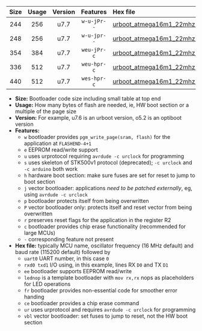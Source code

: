 |Size|Usage|Version|Features|Hex file|
|:-:|:-:|:-:|:-:|:--|
|244|256|u7.7|`w-u-jPr--`|[urboot_atmega16m1_22mhz1184_38400bps_uart0_rxd4_txd3_lednop_ur_vbl.hex](https://raw.githubusercontent.com/stefanrueger/urboot.hex/main/mcus/atmega16m1/fcpu_22mhz1184/38400_bps/urboot_atmega16m1_22mhz1184_38400bps_uart0_rxd4_txd3_lednop_ur_vbl.hex)|
|248|256|u7.7|`w-u-jpr--`|[urboot_atmega16m1_22mhz1184_38400bps_uart0_rxd4_txd3_lednop_fr_ur_vbl.hex](https://raw.githubusercontent.com/stefanrueger/urboot.hex/main/mcus/atmega16m1/fcpu_22mhz1184/38400_bps/urboot_atmega16m1_22mhz1184_38400bps_uart0_rxd4_txd3_lednop_fr_ur_vbl.hex)|
|354|384|u7.7|`weu-jPr-c`|[urboot_atmega16m1_22mhz1184_38400bps_uart0_rxd4_txd3_ee_lednop_fr_ce_ur_vbl.hex](https://raw.githubusercontent.com/stefanrueger/urboot.hex/main/mcus/atmega16m1/fcpu_22mhz1184/38400_bps/urboot_atmega16m1_22mhz1184_38400bps_uart0_rxd4_txd3_ee_lednop_fr_ce_ur_vbl.hex)|
|336|512|u7.7|`weu-hpr-c`|[urboot_atmega16m1_22mhz1184_38400bps_uart0_rxd4_txd3_ee_lednop_fr_ce_ur.hex](https://raw.githubusercontent.com/stefanrueger/urboot.hex/main/mcus/atmega16m1/fcpu_22mhz1184/38400_bps/urboot_atmega16m1_22mhz1184_38400bps_uart0_rxd4_txd3_ee_lednop_fr_ce_ur.hex)|
|440|512|u7.7|`wes-hpr-c`|[urboot_atmega16m1_22mhz1184_38400bps_uart0_rxd4_txd3_ee_lednop_fr_ce.hex](https://raw.githubusercontent.com/stefanrueger/urboot.hex/main/mcus/atmega16m1/fcpu_22mhz1184/38400_bps/urboot_atmega16m1_22mhz1184_38400bps_uart0_rxd4_txd3_ee_lednop_fr_ce.hex)|

- **Size:** Bootloader code size including small table at top end
- **Usage:** How many bytes of flash are needed, ie, HW boot section or a multiple of the page size
- **Version:** For example, u7.6 is an urboot version, o5.2 is an optiboot version
- **Features:**
  + `w` bootloader provides `pgm_write_page(sram, flash)` for the application at `FLASHEND-4+1`
  + `e` EEPROM read/write support
  + `u` uses urprotocol requiring `avrdude -c urclock` for programming
  + `s` uses skeleton of STK500v1 protocol (deprecated); `-c urclock` and `-c arduino` both work
  + `h` hardware boot section: make sure fuses are set for reset to jump to boot section
  + `j` vector bootloader: applications *need to be patched externally*, eg, using `avrdude -c urclock`
  + `p` bootloader protects itself from being overwritten
  + `P` vector bootloader only: protects itself and reset vector from being overwritten
  + `r` preserves reset flags for the application in the register R2
  + `c` bootloader provides chip erase functionality (recommended for large MCUs)
  + `-` corresponding feature not present
- **Hex file:** typically MCU name, oscillator frequency (16 MHz default) and baud rate (115200 default) followed by
  + `uart0` UART number, in this case `0`
  + `rxd0 txd1` I/O using, in this example, lines RX `D0` and TX `D1`
  + `ee` bootloader supports EEPROM read/write
  + `lednop` is a template bootloader with `mov rx,rx` nops as placeholders for LED operations
  + `fr` bootloader provides non-essential code for smoother error handing
  + `ce` bootloader provides a chip erase command
  + `ur` uses urprotocol and requires `avrdude -c urclock` for programming
  + `vbl` vector bootloader: set fuses to jump to reset, not the HW boot section
